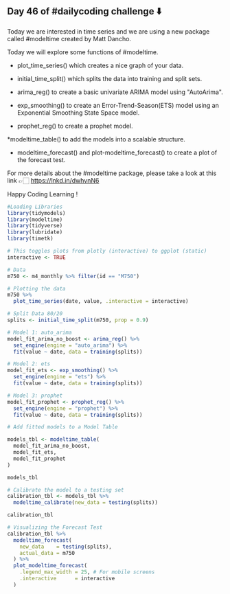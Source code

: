## Day 46 of #dailycoding challenge ⬇️

Today we are interested in time series and we are using a new package called #modeltime created by Matt Dancho.

Today we will explore some functions of #modeltime.

* plot_time_series() which creates a nice graph of your data.

* initial_time_split() which splits the data into training and split sets.

* arima_reg() to create a basic univariate ARIMA model using "AutoArima".

* exp_smoothing() to create an Error-Trend-Season(ETS) model using an Exponential Smoothing State Space model.

* prophet_reg() to create a prophet model.

*modeltime_table() to add the models into a scalable structure.

* modeltime_forecast() and plot-modeltime_forecast() to create a plot of the forecast test.

For more details about the #modeltime package, please take a look at this link 👉🏻 https://lnkd.in/dwhvnN6

Happy Coding Learning !

``` r
#Loading Libraries 
library(tidymodels)
library(modeltime)
library(tidyverse)
library(lubridate)
library(timetk)

# This toggles plots from plotly (interactive) to ggplot (static)
interactive <- TRUE

# Data
m750 <- m4_monthly %>% filter(id == "M750")

# Plotting the data 
m750 %>%
  plot_time_series(date, value, .interactive = interactive)

# Split Data 80/20
splits <- initial_time_split(m750, prop = 0.9)

# Model 1: auto_arima 
model_fit_arima_no_boost <- arima_reg() %>%
  set_engine(engine = "auto_arima") %>%
  fit(value ~ date, data = training(splits))

# Model 2: ets 
model_fit_ets <- exp_smoothing() %>%
  set_engine(engine = "ets") %>%
  fit(value ~ date, data = training(splits))

# Model 3: prophet 
model_fit_prophet <- prophet_reg() %>%
  set_engine(engine = "prophet") %>%
  fit(value ~ date, data = training(splits))

# Add fitted models to a Model Table

models_tbl <- modeltime_table(
  model_fit_arima_no_boost,
  model_fit_ets,
  model_fit_prophet
)

models_tbl

# Calibrate the model to a testing set
calibration_tbl <- models_tbl %>%
  modeltime_calibrate(new_data = testing(splits))

calibration_tbl

# Visualizing the Forecast Test 
calibration_tbl %>%
  modeltime_forecast(
    new_data    = testing(splits),
    actual_data = m750
  ) %>%
  plot_modeltime_forecast(
    .legend_max_width = 25, # For mobile screens
    .interactive      = interactive
  )
 ```
